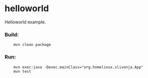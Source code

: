 # helloworld

Helloworld example.

### Build:
```
	mvn clean package
```

### Run:
```
	mvn exec:java -Dexec.mainClass="org.homelinux.slivonja.App"
	mvn test
```